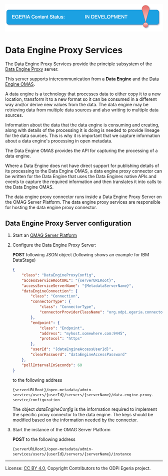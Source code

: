 <!-- SPDX-License-Identifier: CC-BY-4.0 -->
<!-- Copyright Contributors to the ODPi Egeria project. -->

![InDev](../../../open-metadata-publication/website/images/egeria-content-status-in-development.png#pagewidth)

# Data Engine Proxy Services

The Data Engine Proxy Services provide the principle subsystem of the 
[Data Engine Proxy](../../admin-services/docs/concepts/data-engine-proxy.md)
server.

This server supports intercommunication from a **Data Engine** and
the [Data Engine OMAS](../../access-services/data-engine).

A data engine is a technology that processes data to either copy it to a new location,
transform it to a new format so it can be consumed in a different way and/or
derive new values from the data.  The data engine may be retrieving data from
multiple data sources and also writing to multiple data sources.

Information about the data that the data engine is consuming and creating, along with
details of the processing it is doing is needed to provide lineage for the
data sources.  This is why it is important that we capture information about a data engine's
processing in open metadata.

The Data Engine OMAS provides the API for capturing the processing of a
data engine.

Where a Data Engine does not have direct support for publishing details of its processing to the
Data Engine OMAS, a data engine proxy connector can be written for the Data Engine that
uses the Data Engines native APIs and events to capture the required 
information and then translates it into calls to the Data Engine OMAS.

The data engine proxy connector runs inside a Data Engine Proxy Server
on the OMAG Server Platform.  The data engine proxy services are 
responsible for hosting the data engine proxy connector.

## Data Engine Proxy Server configuration

1. Start an [OMAG Server Platform](../../../open-metadata-resources/open-metadata-tutorials/omag-server-tutorial)
1. Configure the Data Engine Proxy Server:

    **POST** following JSON object (following shows an example for IBM DataStage)

    ```json
    {
        "class": "DataEngineProxyConfig",
        "accessServiceRootURL": "{serverURLRoot}",
        "accessServiceServerName": "{MetadataServerName}",
        "dataEngineConnection": {
            "class": "Connection",
            "connectorType": {
                "class": "ConnectorType",
                "connectorProviderClassName": "org.odpi.egeria.connectors.ibm.datastage.dataengineconnector.DataStageConnectorProvider"
            },
            "endpoint": {
                "class": "Endpoint",
                "address": "myhost.somewhere.com:9445",
                "protocol": "https"
            },
            "userId": "{dataEngineAccessUserId}",
            "clearPassword": "dataEngineAccessPassword"
        },
        "pollIntervalInSeconds": 60
    }
    ```
    
    to the following address

    ```
    {serverURLRoot}/open-metadata/admin-services/users/{userId}/servers/{serverName}/data-engine-proxy-service/configuration
    ```

    The object *dataEngineConfig* is the information required to implement the specific proxy connector to the data engine. The keys should be modified based on the information needed by the connector.

1. Start the instance of the OMAG Server Platform

    **POST** to the following address
    
    ```
    {serverURLRoot}/open-metadata/admin-services/users/{userId}/servers/{serverName}/instance
    ```

----
License: [CC BY 4.0](https://creativecommons.org/licenses/by/4.0/),
Copyright Contributors to the ODPi Egeria project.